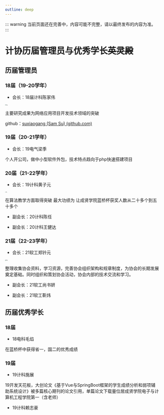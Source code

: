 ```yaml
---
outline: deep
---
```

::: warning
当前页面还在完善中，内容可能不完整，请以最终发布的内容为准。
:::

# 计协历届管理员与优秀学长~~英灵殿~~

## 历届管理员
### 18届（19-20学年）

- 会长：18届计科陈家伟

<img src="https://avatars.githubusercontent.com/u/1567518" alt="img" style="zoom: 20%;" />

主要研究成果为网络应用项目开发技术领域的突破 

github：[suxiaogang (Sam Su)  (github.com)](https://github.com/suxiaogang)

### 19届（20-21学年）

- 会长：19电气梁季

个人开公司，做中小型软件外包，技术特点趋向于php快速搭建项目

### 20届（21-22学年）

- 会长：19计科黄子元

<img src="http://q1.qlogo.cn/g?b=qq&nk=1148899753&s=640" alt="img" style="zoom:15%;" />

在算法教学方面取得突破 最大功绩为 让成贤学院蓝桥杯获奖人数从二十多个到五十多个

- 副会长：20计科陈任

- 副会长：20计科王健达

### 21届（22-23学年）
- 会长：21软工郑钤元

<img src="https://avatars.githubusercontent.com/u/94105924?v=4" alt="img" style="zoom:20%;" />

整理收集协会资料，学习资源，完善协会组织架构和规章制度，为协会的长期发展奠定基础。同时组织和策划协会活动，协会内部的技术交流和学习。

- 副会长：21软工尚书妍

- 副会长：21软工靳炜

## 历届优秀学长

### 18届

- 18电科毛焰

在蓝桥杯中获得省一，国二的优秀成绩

### 19届

- 19计科施展

19开发天花板，大创论文《基于Vue与SpringBoot框架的学生成绩分析和弱项辅助系统设计》被多篇核心期刊的论文引用，单篇论文下载量位居成贤学院电子与计算机工程学院第一（含老师）

- 19计科赖志豪


  